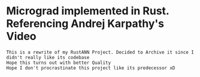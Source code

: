 # Micrograd implemented in Rust. Referencing Andrej Karpathy's Video
    This is a rewrite of my RustANN Project. Decided to Archive it since I didn't really like its codebase
    Hope this turns out with better Quality
    Hope I don't procrastinate this project like its predecessor xD